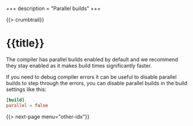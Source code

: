 +++
description = "Parallel builds"
+++

{{> crumbtrail}}

# {{title}}

The compiler has parallel builds enabled by default and we recommend they stay enabled as it makes build times significantly faster.

If you need to debug compiler errors it can be useful to disable parallel builds to step through the errors, you can disable parallel builds in the build settings like this:

```toml
[build]
parallel = false
```

{{> next-page menu="other-idx"}}

